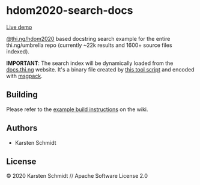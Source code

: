 # hdom2020-search-docs

[Live demo](http://demo.thi.ng/umbrella/hdom2020-search-docs/)

[@thi.ng/hdom2020](https://github.com/thi-ng/umbrella/tree/develop/packages/hdom2020)
based docstring search example for the entire thi.ng/umbrella repo
(currently ~22k results and 1600+ source files indexed).

**IMPORTANT**: The search index will be dynamically loaded from the
[docs.thi.ng](https://docs.thi.ng) website. It's a binary file created
by [this tool
script](https://github.com/thi-ng/umbrella/tree/develop/packages/tools/src/build-search-index.ts)
and encoded with [msgpack](https://msgpack.org/).

## Building

Please refer to the [example build instructions](https://github.com/thi-ng/umbrella/wiki/Example-build-instructions) on the wiki.

## Authors

- Karsten Schmidt

## License

&copy; 2020 Karsten Schmidt // Apache Software License 2.0
